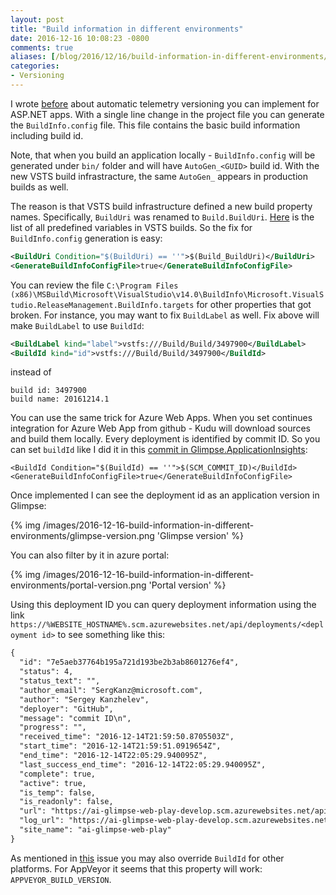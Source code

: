 ```yaml
---
layout: post
title: "Build information in different environments"
date: 2016-12-16 10:08:23 -0800
comments: true
aliases: [/blog/2016/12/16/build-information-in-different-environments/]
categories: 
- Versioning
---
```

I wrote [before](http://apmtips.com/blog/2015/06/18/application-versioning-semantic-or-automatic/) about automatic telemetry versioning you can implement for ASP.NET apps. With a single line change in the project file you can generate the `BuildInfo.config` file. This file contains the basic build information including build id.  

Note, that when you build an application locally - `BuildInfo.config` will be generated under `bin/` folder and will have `AutoGen_<GUID>` build id. With the new VSTS build infrastracture, the same `AutoGen_` appears in production builds as well.

The reason is that VSTS build infrastructure defined a new build property names. Specifically, `BuildUri` was renamed to `Build.BuildUri`. [Here](https://www.visualstudio.com/en-us/docs/build/define/variables#predefined-variables) is the list of all predefined variables in VSTS builds. So the fix for `BuildInfo.config` generation is easy:

``` xml
<BuildUri Condition="$(BuildUri) == ''">$(Build_BuildUri)</BuildUri>
<GenerateBuildInfoConfigFile>true</GenerateBuildInfoConfigFile>
```

You can review the file `C:\Program Files (x86)\MSBuild\Microsoft\VisualStudio\v14.0\BuildInfo\Microsoft.VisualStudio.ReleaseManagement.BuildInfo.targets` for other properties that got broken. For instance, you may want to fix `BuildLabel` as well. Fix above will make `BuildLabel` to use `BuildId`:

``` xml
<BuildLabel kind="label">vstfs:///Build/Build/3497900</BuildLabel>
<BuildId kind="id">vstfs:///Build/Build/3497900</BuildId>
```

instead of

```
build id: 3497900
build name: 20161214.1
```

You can use the same trick for Azure Web Apps. When you set continues integration for Azure Web App from github - Kudu will download sources and build them locally. Every deployment is identified by commit ID. So you can set `buildId` like I did it in this [commit in Glimpse.ApplicationInsights](https://github.com/Glimpse/Glimpse.ApplicationInsights/commit/7e5aeb37764b195a721d193be2b3ab8601276ef4):

```
<BuildId Condition="$(BuildId) == ''">$(SCM_COMMIT_ID)</BuildId>
<GenerateBuildInfoConfigFile>true</GenerateBuildInfoConfigFile>
```

Once implemented I can see the deployment id as an application version in Glimpse:

{% img /images/2016-12-16-build-information-in-different-environments/glimpse-version.png 'Glimpse version' %}

You can also filter by it in azure portal:

{% img /images/2016-12-16-build-information-in-different-environments/portal-version.png 'Portal version' %}

Using this deployment ID you can query deployment information using the link `https://%WEBSITE_HOSTNAME%.scm.azurewebsites.net/api/deployments/<deployment id>` to see something like this:

``` xml
{
  "id": "7e5aeb37764b195a721d193be2b3ab8601276ef4",
  "status": 4,
  "status_text": "",
  "author_email": "SergKanz@microsoft.com",
  "author": "Sergey Kanzhelev",
  "deployer": "GitHub",
  "message": "commit ID\n",
  "progress": "",
  "received_time": "2016-12-14T21:59:50.8705503Z",
  "start_time": "2016-12-14T21:59:51.0919654Z",
  "end_time": "2016-12-14T22:05:29.940095Z",
  "last_success_end_time": "2016-12-14T22:05:29.940095Z",
  "complete": true,
  "active": true,
  "is_temp": false,
  "is_readonly": false,
  "url": "https://ai-glimpse-web-play-develop.scm.azurewebsites.net/api/deployments/7e5aeb37764b195a721d193be2b3ab8601276ef4",
  "log_url": "https://ai-glimpse-web-play-develop.scm.azurewebsites.net/api/deployments/7e5aeb37764b195a721d193be2b3ab8601276ef4/log",
  "site_name": "ai-glimpse-web-play"
}
```

As mentioned in [this](https://github.com/projectkudu/kudu/issues/1897) issue you may also override `BuildId` for other platforms. For AppVeyor it seems that this property will work: `APPVEYOR_BUILD_VERSION`.
